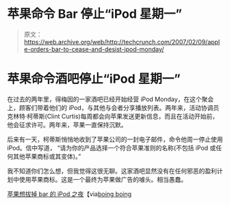 # 苹果命令 Bar 停止“iPod 星期一”

> 原文：<https://web.archive.org/web/http://techcrunch.com/2007/02/09/apple-orders-bar-to-cease-and-desist-ipod-monday/>

# 苹果命令酒吧停止“iPod 星期一”

在过去的两年里，得梅因的一家酒吧已经开始经营 iPod Monday，在这个聚会上，顾客们带着他们的 iPod，与其他与会者分享播放列表。两年来，活动协调员克林特·柯蒂斯(Clint Curtis)每周都会向苹果发送更新信息，而且在活动开始前，他会征求许可。两年来，苹果一直保持沉默。

后来有一天，柯蒂斯悄悄地收到了苹果公司的一封电子邮件，命令他周一停止使用 iPod。信中写道，
“请为你的产品选择一个符合苹果准则的名称(不包括 iPod 或任何其他苹果商标或其变体)。”

我不知道你们怎么想，但我觉得这很无聊。这家酒吧显然没有在任何邪恶的盈利计划中使用苹果商标。这是一个最终为苹果做广告的噱头。相当愚蠢。

[苹果想拔掉 bar 的 iPod 之夜](https://web.archive.org/web/20210412224709/http://dmregister.com/apps/pbcs.dll/article?AID=/20070209/NEWS/702090400/1001)【via[boing boing](https://web.archive.org/web/20210412224709/http://www.boingboing.net/2007/02/09/apple_sends_stupid_t.html)